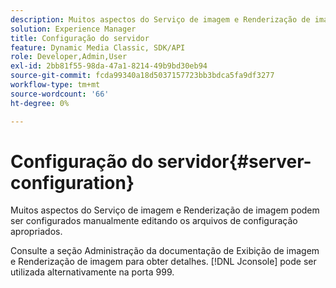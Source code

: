 ```yaml
---
description: Muitos aspectos do Serviço de imagem e Renderização de imagem podem ser configurados manualmente editando os arquivos de configuração apropriados.
solution: Experience Manager
title: Configuração do servidor
feature: Dynamic Media Classic, SDK/API
role: Developer,Admin,User
exl-id: 2bb81f55-98da-47a1-8214-49b9bd30eb94
source-git-commit: fcda99340a18d5037157723bb3bdca5fa9df3277
workflow-type: tm+mt
source-wordcount: '66'
ht-degree: 0%

---
```


# Configuração do servidor{#server-configuration}

Muitos aspectos do Serviço de imagem e Renderização de imagem podem ser configurados manualmente editando os arquivos de configuração apropriados.

Consulte a seção Administração da documentação de Exibição de imagem e Renderização de imagem para obter detalhes. [!DNL Jconsole] pode ser utilizada alternativamente na porta 999.
